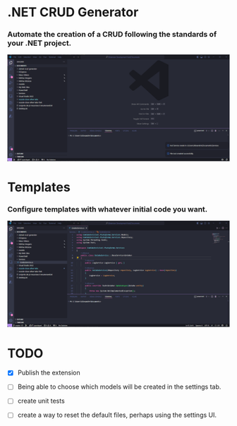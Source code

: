 # .NET CRUD Generator
### Automate the creation of a CRUD following the standards of your .NET project.
![](./src/img/createService.gif)

# Templates
### Configure templates with whatever initial code you want.
![](./src/img/configureService.gif)

# TODO

- [x] Publish the extension
- [ ] Being able to choose which models will be created in the settings tab.
- [ ] create unit tests
- [ ] create a way to reset the default files, perhaps using the settings UI.

